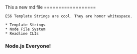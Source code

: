 This a new md file
    ==================

    ES6 Template Strings are cool. They are honor whitespace.

    * Template Strings
    * Node File System
    * Readline CLIs

### Node.js Everyone!